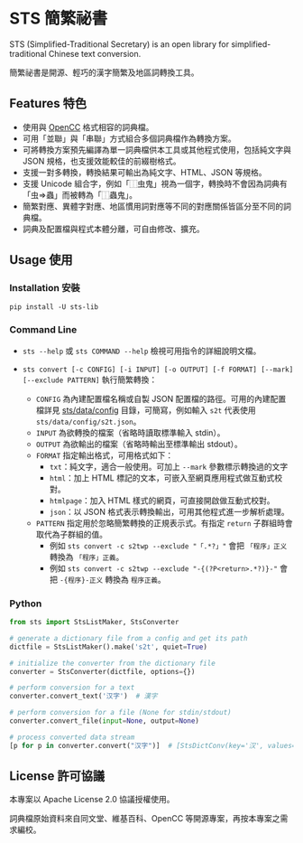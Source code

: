 # STS 簡繁祕書

STS (Simplified-Traditional Secretary) is an open library for simplified-traditional Chinese text conversion.

簡繁祕書是開源、輕巧的漢字簡繁及地區詞轉換工具。

## Features 特色

* 使用與 [OpenCC](https://github.com/BYVoid/OpenCC) 格式相容的詞典檔。
* 可用「並聯」與「串聯」方式組合多個詞典檔作為轉換方案。
* 可將轉換方案預先編譯為單一詞典檔供本工具或其他程式使用，包括純文字與 JSON 規格，也支援效能較佳的前綴樹格式。
* 支援一對多轉換，轉換結果可輸出為純文字、HTML、JSON 等規格。
* 支援 Unicode 組合字，例如「⿰虫鬼」視為一個字，轉換時不會因為詞典有「虫=>蟲」而被轉為「⿰蟲鬼」。
* 簡繁對應、異體字對應、地區慣用詞對應等不同的對應關係皆區分至不同的詞典檔。
* 詞典及配置檔與程式本體分離，可自由修改、擴充。

## Usage 使用

### Installation 安裝

    pip install -U sts-lib

### Command Line

* `sts --help` 或 `sts COMMAND --help` 檢視可用指令的詳細說明文檔。

* `sts convert [-c CONFIG] [-i INPUT] [-o OUTPUT] [-f FORMAT] [--mark] [--exclude PATTERN]` 執行簡繁轉換：
  * `CONFIG` 為內建配置檔名稱或自製 JSON 配置檔的路徑。可用的內建配置檔詳見 [sts/data/config](https://github.com/danny0838/sts-lib/tree/master/sts/data/config) 目錄，可簡寫，例如輸入 `s2t` 代表使用 `sts/data/config/s2t.json`。
  * `INPUT` 為欲轉換的檔案（省略時讀取標準輸入 stdin）。
  * `OUTPUT` 為欲輸出的檔案（省略時輸出至標準輸出 stdout）。
  * `FORMAT` 指定輸出格式，可用格式如下：
    * `txt`：純文字，適合一般使用。可加上 `--mark` 參數標示轉換過的文字
    * `html`：加上 HTML 標記的文本，可嵌入至網頁應用程式做互動式校對。
    * `htmlpage`：加入 HTML 樣式的網頁，可直接開啟做互動式校對。
    * `json`：以 JSON 格式表示轉換輸出，可用其他程式進一步解析處理。
  * `PATTERN` 指定用於忽略簡繁轉換的正規表示式。有指定 `return` 子群組時會取代為子群組的值。
    * 例如 `sts convert -c s2twp --exclude "「.*?」"` 會把 `「程序」正义` 轉換為 `「程序」正義`。
    * 例如 `sts convert -c s2twp --exclude "-{(?P<return>.*?)}-"` 會把 `-{程序}-正义` 轉換為 `程序正義`。

### Python

```python
from sts import StsListMaker, StsConverter

# generate a dictionary file from a config and get its path
dictfile = StsListMaker().make('s2t', quiet=True)

# initialize the converter from the dictionary file
converter = StsConverter(dictfile, options={})

# perform conversion for a text
converter.convert_text('汉字')  # 漢字

# perform conversion for a file (None for stdin/stdout)
converter.convert_file(input=None, output=None)

# process converted data stream
[p for p in converter.convert("汉字")]  # [StsDictConv(key='汉', values=['漢']), '字']
```

## License 許可協議

本專案以 Apache License 2.0 協議授權使用。

詞典檔原始資料來自同文堂、維基百科、OpenCC 等開源專案，再按本專案之需求編校。

